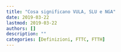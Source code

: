 ```yaml
---
title: "Cosa significano VULA, SLU e NGA"
date: 2019-03-22
lastmod: 2019-03-22
authors: []
description: ""
categories: [Definizioni, FTTC, FTTH]
---
```


